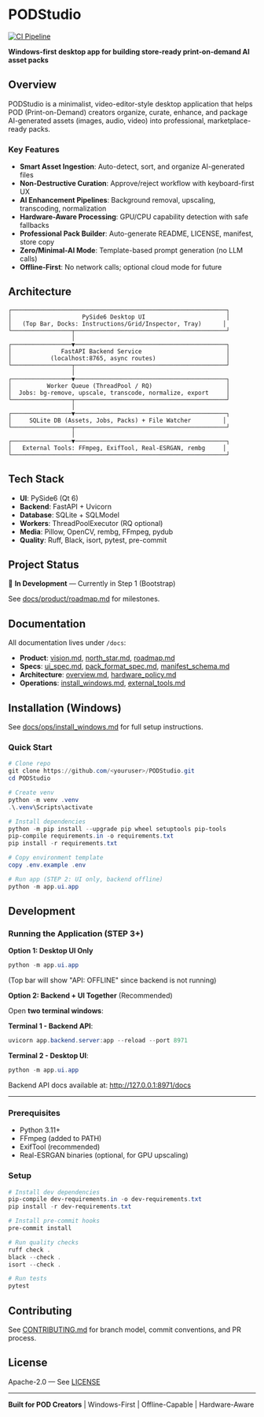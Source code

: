 # PODStudio

[![CI Pipeline](https://github.com/<youruser>/PODStudio/actions/workflows/ci.yml/badge.svg)](https://github.com/<youruser>/PODStudio/actions/workflows/ci.yml)

**Windows-first desktop app for building store-ready print-on-demand AI asset packs**

## Overview

PODStudio is a minimalist, video-editor-style desktop application that helps POD (Print-on-Demand) creators organize, curate, enhance, and package AI-generated assets (images, audio, video) into professional, marketplace-ready packs.

### Key Features

- **Smart Asset Ingestion**: Auto-detect, sort, and organize AI-generated files
- **Non-Destructive Curation**: Approve/reject workflow with keyboard-first UX
- **AI Enhancement Pipelines**: Background removal, upscaling, transcoding, normalization
- **Hardware-Aware Processing**: GPU/CPU capability detection with safe fallbacks
- **Professional Pack Builder**: Auto-generate README, LICENSE, manifest, store copy
- **Zero/Minimal-AI Mode**: Template-based prompt generation (no LLM calls)
- **Offline-First**: No network calls; optional cloud mode for future

## Architecture

```
┌─────────────────────────────────────────────────────────────┐
│                    PySide6 Desktop UI                       │
│   (Top Bar, Docks: Instructions/Grid/Inspector, Tray)      │
└─────────────────┬───────────────────────────────────────────┘
                  │
┌─────────────────▼───────────────────────────────────────────┐
│              FastAPI Backend Service                        │
│           (localhost:8765, async routes)                    │
└─────────────────┬───────────────────────────────────────────┘
                  │
┌─────────────────▼───────────────────────────────────────────┐
│          Worker Queue (ThreadPool / RQ)                     │
│  Jobs: bg-remove, upscale, transcode, normalize, export     │
└─────────────────┬───────────────────────────────────────────┘
                  │
┌─────────────────▼───────────────────────────────────────────┐
│     SQLite DB (Assets, Jobs, Packs) + File Watcher         │
└─────────────────┬───────────────────────────────────────────┘
                  │
┌─────────────────▼───────────────────────────────────────────┐
│   External Tools: FFmpeg, ExifTool, Real-ESRGAN, rembg     │
└─────────────────────────────────────────────────────────────┘
```

## Tech Stack

- **UI**: PySide6 (Qt 6)
- **Backend**: FastAPI + Uvicorn
- **Database**: SQLite + SQLModel
- **Workers**: ThreadPoolExecutor (RQ optional)
- **Media**: Pillow, OpenCV, rembg, FFmpeg, pydub
- **Quality**: Ruff, Black, isort, pytest, pre-commit

## Project Status

🚧 **In Development** — Currently in Step 1 (Bootstrap)

See [docs/product/roadmap.md](docs/product/roadmap.md) for milestones.

## Documentation

All documentation lives under `/docs`:

- **Product**: [vision.md](docs/product/vision.md), [north_star.md](docs/product/north_star.md), [roadmap.md](docs/product/roadmap.md)
- **Specs**: [ui_spec.md](docs/specs/ui_spec.md), [pack_format_spec.md](docs/specs/pack_format_spec.md), [manifest_schema.md](docs/specs/manifest_schema.md)
- **Architecture**: [overview.md](docs/architecture/overview.md), [hardware_policy.md](docs/architecture/hardware_policy.md)
- **Operations**: [install_windows.md](docs/ops/install_windows.md), [external_tools.md](docs/ops/external_tools.md)

## Installation (Windows)

See [docs/ops/install_windows.md](docs/ops/install_windows.md) for full setup instructions.

### Quick Start

```powershell
# Clone repo
git clone https://github.com/<youruser>/PODStudio.git
cd PODStudio

# Create venv
python -m venv .venv
.\.venv\Scripts\activate

# Install dependencies
python -m pip install --upgrade pip wheel setuptools pip-tools
pip-compile requirements.in -o requirements.txt
pip install -r requirements.txt

# Copy environment template
copy .env.example .env

# Run app (STEP 2: UI only, backend offline)
python -m app.ui.app
```

## Development

### Running the Application (STEP 3+)

**Option 1: Desktop UI Only**
```powershell
python -m app.ui.app
```
(Top bar will show "API: OFFLINE" since backend is not running)

**Option 2: Backend + UI Together** (Recommended)

Open **two terminal windows**:

**Terminal 1 - Backend API**:
```powershell
uvicorn app.backend.server:app --reload --port 8971
```

**Terminal 2 - Desktop UI**:
```powershell
python -m app.ui.app
```

Backend API docs available at: http://127.0.0.1:8971/docs

---

### Prerequisites

- Python 3.11+
- FFmpeg (added to PATH)
- ExifTool (recommended)
- Real-ESRGAN binaries (optional, for GPU upscaling)

### Setup

```powershell
# Install dev dependencies
pip-compile dev-requirements.in -o dev-requirements.txt
pip install -r dev-requirements.txt

# Install pre-commit hooks
pre-commit install

# Run quality checks
ruff check .
black --check .
isort --check .

# Run tests
pytest
```

## Contributing

See [CONTRIBUTING.md](CONTRIBUTING.md) for branch model, commit conventions, and PR process.

## License

Apache-2.0 — See [LICENSE](LICENSE)

---

**Built for POD Creators** | Windows-First | Offline-Capable | Hardware-Aware
